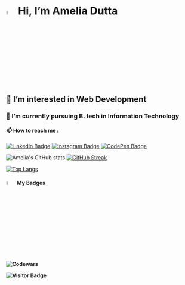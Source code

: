 <h1> <img src="https://c.tenor.com/4kIHjPaMiDoAAAAi/the-blobs-live-on-waving.gif" width=5%>
 Hi, I’m Amelia Dutta </h1>
  <h2> 🔮 I’m interested in Web Development</h2>
  <h3>🌱 I’m currently pursuing B. tech in Information Technology</h3>
  <h4>📫 How to reach me :</h4>
  
  
  [![Linkedin Badge](https://cdn1.iconfinder.com/data/icons/logotypes/32/circle-linkedin-54.png)](https://linkedin.com/in/amelia-dutta-40bb8a17b/)
  [![Instagram Badge](https://cdn3.iconfinder.com/data/icons/2018-social-media-logotypes/1000/2018_social_media_popular_app_logo_instagram-54.png)](https://www.instagram.com/duttaamelia/)
  [![CodePen Badge](https://cdn0.iconfinder.com/data/icons/social-media-2091/100/social-32-54.png)](https://codepen.io/amelia2802/)



 
          

          
![Amelia's GitHub stats](https://github-readme-stats.vercel.app/api?username=amelia2802&show_icons=true&theme=radical)
[![GitHub Streak](http://github-readme-streak-stats.herokuapp.com?user=amelia2802&theme=github-light&hide_border=true)](https://git.io/streak-stats)
          
          
          
[![Top Langs](https://github-readme-stats.vercel.app/api/top-langs/?username=amelia2802)](https://github.com/amelia2802/github-readme-stats)

<h4><img src="https://c.tenor.com/xF2V3DnM7soAAAAi/stars-yellow-stars.gif" width=5%> My Badges<h4>

  
![Codewars](https://www.codewars.com/users/amelia2802/badges/large?theme=dark)



![Visitor Badge](https://visitor-badge.laobi.icu/badge?page_id=amelia2802.amelia2802)

